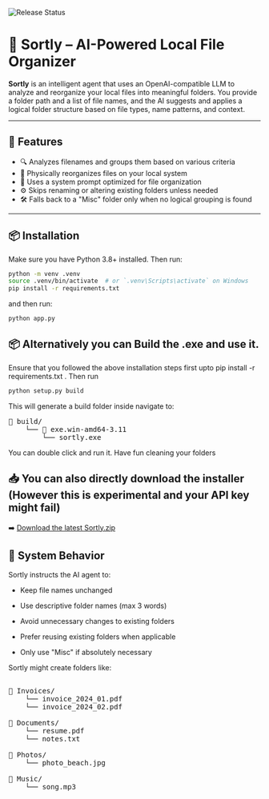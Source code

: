 ![Release Status](https://img.shields.io/github/actions/workflow/status/bathonSpidey/Sortly/build.yml)


# 📁 Sortly – AI-Powered Local File Organizer

**Sortly** is an intelligent agent that uses an OpenAI-compatible LLM to analyze and reorganize your local files into meaningful folders. You provide a folder path and a list of file names, and the AI suggests and applies a logical folder structure based on file types, name patterns, and context.

---

## 🚀 Features

- 🔍 Analyzes filenames and groups them based on various criteria
- 📂 Physically reorganizes files on your local system
- 🧠 Uses a system prompt optimized for file organization
- ⚙️ Skips renaming or altering existing folders unless needed
- 🛠️ Falls back to a "Misc" folder only when no logical grouping is found

---

## 📦 Installation

Make sure you have Python 3.8+ installed. Then run:

```bash
python -m venv .venv
source .venv/bin/activate  # or `.venv\Scripts\activate` on Windows
pip install -r requirements.txt
```
and then run:

```bash
python app.py
```

## 📦 Alternatively you can Build the .exe and use it.

Ensure that you followed the above installation steps first upto pip install -r requirements.txt . 
Then run
```bash
python setup.py build
```
This will generate a build folder inside navigate to:
<pre>
📁 build/
    └── 📁 exe.win-amd64-3.11
        └── sortly.exe
</pre>

You can double click and run it. Have fun cleaning your folders

## 📥 You can also directly download the installer (However this is experimental and your API key might fail)

➡️ [Download the latest Sortly.zip](https://github.com/bathonSpidey/Sortly/releases/latest)

## 📘 System Behavior
Sortly instructs the AI agent to:

- Keep file names unchanged

- Use descriptive folder names (max 3 words)

- Avoid unnecessary changes to existing folders

- Prefer reusing existing folders when applicable

- Only use "Misc" if absolutely necessary

Sortly might create folders like:

<pre> 
📁 Invoices/
    └── invoice_2024_01.pdf
    └── invoice_2024_02.pdf
    
📁 Documents/
    └── resume.pdf
    └── notes.txt

📁 Photos/
    └── photo_beach.jpg

📁 Music/
    └── song.mp3
    </pre>



